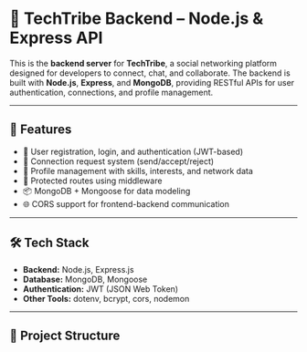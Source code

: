 # 🔗 TechTribe Backend – Node.js & Express API

This is the **backend server** for **TechTribe**, a social networking platform designed for developers to connect, chat, and collaborate. The backend is built with **Node.js**, **Express**, and **MongoDB**, providing RESTful APIs for user authentication, connections, and profile management.

---

## 🚀 Features

- 👤 User registration, login, and authentication (JWT-based)
- 🤝 Connection request system (send/accept/reject)
- 📝 Profile management with skills, interests, and network data
- 🔐 Protected routes using middleware
- 📦 MongoDB + Mongoose for data modeling
- 🌐 CORS support for frontend-backend communication

---

## 🛠️ Tech Stack

- **Backend:** Node.js, Express.js
- **Database:** MongoDB, Mongoose
- **Authentication:** JWT (JSON Web Token)
- **Other Tools:** dotenv, bcrypt, cors, nodemon

---

## 📂 Project Structure

